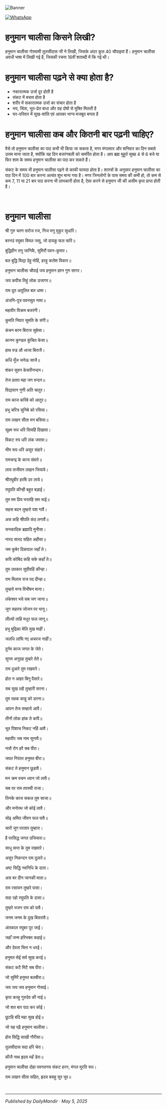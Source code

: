 <!-- Banner SVG -->
![Banner](https://raw.githubusercontent.com/anandwana001/content-repo/refs/heads/main/chalisa/hanuman/hanuman_chalisa_banner.png)

<!-- Share & WhatsApp icons as SVG -->
<a href="https://api.whatsapp.com/send?text=Check%20out%20this%20article%20in%20the%20Daily%20Mandir%20app%3A%20https%3A%2F%2Fwww.dailymandir.com%2Farticles%3FcontentUrl%3Dhttps%253A%252F%252Fraw.githubusercontent.com%252Fanandwana001%252Fcontent-repo%252Frefs%252Fheads%252Fmain%252Fchalisa%252Fhanuman%252Fhanuman_chalisa_english.md%26title%3DHanuman%2520Chalisa">
  <img src="https://raw.githubusercontent.com/anandwana001/content-repo/refs/heads/main/assets/ic_wtsapp_share_rounded.svg" alt="WhatsApp"/>
</a>

<br>

# हनुमान चालीसा किसने लिखी?

हनुमान चालीसा गोस्वामी तुलसीदास जी ने लिखी, जिसके अंदर कुल 40 चौपाइयां हैं। हनुमान चालीसा अवधी भाषा में लिखी गई है, जिसकी रचना 16वीं शताब्दी में कि गई थी।

# हनुमान चालीसा पढ़ने से क्या होता है?

- नकारात्मक उर्जा दूर होती है
- संकट में बचाव होता है
- शरीर में सकारात्मक उर्जा का संचार होता है
- भय, चिंता, भूत-प्रेत बाधा और ग्रह दोषों से मुक्ति मिलती है
- घर-परिवार में सुख-शांति एवं आपका भाग्य मजबूत बनता है


# हनुमान चालीसा कब और कितनी बार पढ़नी चाहिए?

वैसे तो हनुमान चालीसा का पाठ कभी भी किया जा सकता है, मगर मंगलवार और शनिवार का दिन सबसे उत्तम माना जाता है, क्योंकि यह दिन बजरंगबली को समर्पित होता है। आप ब्रह्म मुहूर्त सुबह 4 से 6 बजे या फिर शाम के समय हनुमान चालीसा का पाठ कर सकते हैं।

संकट के समय भी हनुमान चालीसा पढ़ने से काफी फायदा होता है। शास्त्रों के अनुसार हनुमान चालीसा का पाठ दिन में 100 बार करना अत्यंत शुभ माना गया है। मगर जिनलोगों के पास समय की कमी हो, तो कम से कम 7, 11 या 21 बार पाठ करना भी लाभकारी होता है, ऐसा करने से हनुमान जी की असीम कृपा प्राप्त होती है।


<br>

# हनुमान चालीसा




श्री गुरु चरण सरोज रज, निज मनु मुकुर सुधारि।

बरनउं रघुबर विमल जसु, जो दायकु फल चारि॥

बुद्धिहीन तनु जानिकै, सुमिरौं पवन-कुमार।

बल बुद्धि विद्या देहु मोहिं, हरहु कलेश विकार॥

हनुमान चालीसा चौपाई
जय हनुमान ज्ञान गुण सागर।

जय कपीस तिहुं लोक उजागर॥

राम दूत अतुलित बल धामा।

अंजनि-पुत्र पवनसुत नामा॥

महावीर विक्रम बजरंगी।

कुमति निवार सुमति के संगी॥

कंचन बरन बिराज सुबेसा।

कानन कुण्डल कुंचित केसा॥

हाथ वज्र औ ध्वजा बिराजै।

काँधे मूँज जनेऊ साजै॥

शंकर सुवन केसरीनन्दन।

तेज प्रताप महा जग वन्दन॥

विद्यावान गुणी अति चातुर।

राम काज करिबे को आतुर॥

प्रभु चरित्र सुनिबे को रसिया।

राम लखन सीता मन बसिया॥

सूक्ष्म रूप धरि सियहिं दिखावा।

विकट रुप धरि लंक जरावा॥

भीम रूप धरि असुर संहारे।

रामचन्द्र के काज संवारे॥

लाय सजीवन लखन जियाये।

श्रीरघुबीर हरषि उर लाये॥

रघुपति कीन्ही बहुत बड़ाई।

तुम मम प्रिय भरतहि सम भाई॥

सहस बदन तुम्हरो यश गावैं।

अस कहि श्रीपति कंठ लगावैं॥

सनकादिक ब्रह्मादि मुनीसा।

नारद सारद सहित अहीसा॥

जम कुबेर दिकपाल जहाँ ते।

कवि कोबिद कहि सके कहाँ ते॥

तुम उपकार सुग्रीवहिं कीन्हा।

राम मिलाय राज पद दीन्हा॥

तुम्हरो मन्त्र विभीषन माना।

लंकेश्वर भये सब जग जाना॥

जुग सहस्त्र जोजन पर भानू।

लील्यो ताहि मधुर फल जानू॥

प्रभु मुद्रिका मेलि मुख माहीं।

जलधि लांघि गए अचरज नाहीं॥

दुर्गम काज जगत के जेते।

सुगम अनुग्रह तुम्हरे तेते॥

राम दुआरे तुम रखवारे।

होत न आज्ञा बिनु पैसारे॥

सब सुख लहै तुम्हारी सरना।

तुम रक्षक काहू को डरना॥

आपन तेज सम्हारो आपै।

तीनों लोक हांक ते कांपै॥

भूत पिशाच निकट नहिं आवै।

महावीर जब नाम सुनावै॥

नासै रोग हरै सब पीरा।

जपत निरंतर हनुमत बीरा॥

संकट ते हनुमान छुड़ावै।

मन क्रम वचन ध्यान जो लावै॥

सब पर राम तपस्वी राजा।

तिनके काज सकल तुम साजा॥

और मनोरथ जो कोई लावै।

सोइ अमित जीवन फल पावै॥

चारों जुग परताप तुम्हारा।

है परसिद्ध जगत उजियारा॥

साधु सन्त के तुम रखवारे।

असुर निकन्दन राम दुलारे॥

अष्ट सिद्धि नवनिधि के दाता।

अस बर दीन जानकी माता॥

राम रसायन तुम्हरे पासा।

सदा रहो रघुपति के दासा॥

तुम्हरे भजन राम को पावै।

जनम जनम के दुख बिसरावै॥

अंतकाल रघुबर पुर जाई।

जहाँ जन्म हरिभक्त कहाई॥

और देवता चित्त न धरई।

हनुमत सेई सर्व सुख करई॥

संकट कटै मिटै सब पीरा।

जो सुमिरै हनुमत बलबीरा॥

जय जय जय हनुमान गोसाई।

कृपा करहु गुरुदेव की नाई॥

जो शत बार पाठ कर कोई।

छूटहि बंदि महा सुख होई॥

जो यह पढ़ै हनुमान चालीसा।

होय सिद्धि साखी गौरीसा॥

तुलसीदास सदा हरि चेरा।

कीजै नाथ हृदय महँ डेरा॥

हनुमान चालीसा दोहा
पवनतनय संकट हरन, मंगल मूरति रूप।

राम लखन सीता सहित, हृदय बसहु सुर भूप॥

<br>

---

*Published by DailyMandir · May 5, 2025*



